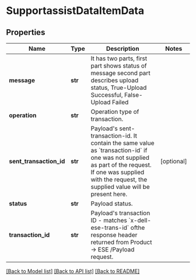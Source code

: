 # SupportassistDataItemData

## Properties
Name | Type | Description | Notes
------------ | ------------- | ------------- | -------------
**message** | **str** | It has two parts, first part shows status of message second part describes upload status, True-Upload Successful, False-Upload Failed | 
**operation** | **str** | Operation type of transaction. | 
**sent_transaction_id** | **str** | Payload&#39;s sent-transaction-id. It contain the same value as &#x60;transaction-id&#x60; if one was not supplied as part of the request. If one was supplied with the request, the supplied value will be present here. | [optional] 
**status** | **str** | Payload status. | 
**transaction_id** | **str** | Payload&#39;s transaction ID - matches &#x60;x-dell-ese-trans-id&#x60; ofthe response header returned from Product -&gt; ESE /Payload request. | 

[[Back to Model list]](../README.md#documentation-for-models) [[Back to API list]](../README.md#documentation-for-api-endpoints) [[Back to README]](../README.md)


